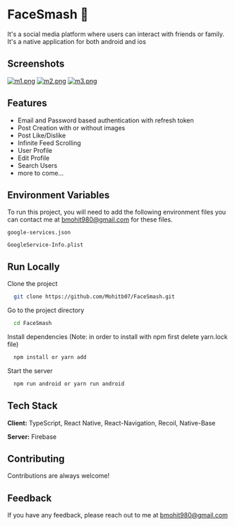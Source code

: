 # FaceSmash 🧋

It's a social media platform where users can interact with friends or family. It's a native application for both android and ios

## Screenshots
[![m1.png](https://i.postimg.cc/MTtvZLtW/m1.png)](https://postimg.cc/1nn9JJLT)
[![m2.png](https://i.postimg.cc/B67V0SW4/m2.png)](https://postimg.cc/ZB3cPhKM)
[![m3.png](https://i.postimg.cc/j5y48RsM/m3.png)](https://postimg.cc/5YNzydQz)
## Features

- Email and Password based authentication with refresh token
- Post Creation with or without images
- Post Like/Dislike
- Infinite Feed Scrolling
- User Profile
- Edit Profile
- Search Users
- more to come...

## Environment Variables

To run this project, you will need to add the following environment files you can contact me at bmohit980@gmail.com for these files.

`google-services.json`

`GoogleService-Info.plist`

## Run Locally

Clone the project

```bash
  git clone https://github.com/Mohitb07/FaceSmash.git
```

Go to the project directory

```bash
  cd FaceSmash
```

Install dependencies (Note: in order to install with npm first delete yarn.lock file)

```bash
  npm install or yarn add
```

Start the server

```bash
  npm run android or yarn run android
```

## Tech Stack

**Client:** TypeScript, React Native, React-Navigation, Recoil, Native-Base

**Server:** Firebase

## Contributing

Contributions are always welcome!

## Feedback

If you have any feedback, please reach out to me at bmohit980@gmail.com
